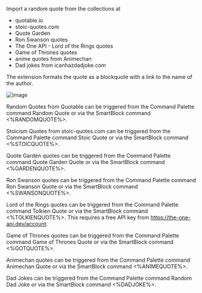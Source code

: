 Import a random quote from the collections at 
- quotable.io 
- stoic-quotes.com
- Quote Garden
- Ron Swanson quotes
- The One API - Lord of the Rings quotes
- Game of Thrones quotes
- anime quotes from Animechan
- Dad jokes from icanhazdadjoke.com

The extension formats the quote as a blockquote with a link to the name of the author.

![image](https://user-images.githubusercontent.com/6857790/181698189-dff64a9b-a445-41fc-a10c-9283a35f7ce7.png)

Random Quotes from Quotable can be triggered from the Command Palette command Random Quote or via the SmartBlock command <%RANDOMQUOTE%>.

Stoicism Quotes from stoic-quotes.com can be triggered from the Command Palette command Stoic Quote or via the SmartBlock command <%STOICQUOTE%>.

Quote Garden quotes can be triggered from the Command Palette command Quote Garden Quote or via the SmartBlock command <%GARDENQUOTE%>.

Ron Swanson quotes can be triggered from the Command Palette command Ron Swanson Quote or via the SmartBlock command <%SWANSONQUOTE%>.

Lord of the Rings quotes can be triggered from the Command Palette command Tolkien Quote or via the SmartBlock command <%TOLKIENQUOTE%>. This requires a free API key from https://the-one-api.dev/account.

Game of Thrones quotes can be triggered from the Command Palette command Game of Thrones Quote or via the SmartBlock command <%GOTQUOTE%>.

Animechan quotes can be triggered from the Command Palette command Animechan Quote or via the SmartBlock command <%ANIMEQUOTE%>.

Dad Jokes can be triggered from the Command Palette command Random Dad Joke or via the SmartBlock command <%DADJOKE%>.
